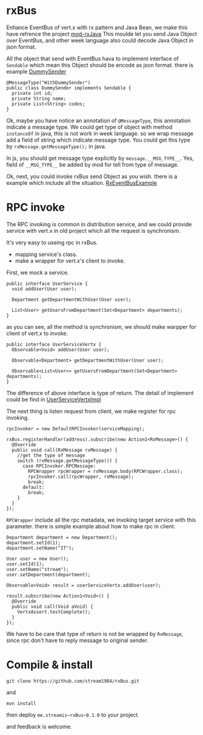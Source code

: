 rxBus
=====

Enhance EventBus of vert.x with rx pattern and Java Bean, we make this have refrence the project [mod-rxJava](https://github.com/vert-x/mod-rxvertx)
This moulde let you send Java Object over EventBus, and other week language also could decode Java Object in json format.

All the object that send with EventBus hava to implement interface of `Sendable` which mean this Object should be encode as json format.
there is example [DummySender](https://github.com/stream1984/rxBus/blob/master/src/test/java/me/streamis/rxbus/test/dummy/DummySender.java)

    @MessageType("WithDummySender")
    public class DummySender implements Sendable {
      private int id;
      private String name;
      private List<String> codes;
    }

Ok, maybe you have notice an annotation of `@MessageType`, this annotation indicate a message type. We could get type of object with method `instanceOf` in java, this is not work in  week language. so we wrap message add a field of string which indicate message type. You could get this type by `rxMessage.getMessageType();` in java.

In js, you should get message type explicitly by `message.__MSG_TYPE__`. Yes, field of `__MSG_TYPE__` be added by mod for tell from type of message.

Ok, next, you could invoke rxBus send Object as you wish.
there is a example which include all the situation.
[RxEventBusExample](https://github.com/stream1984/rxBus/blob/master/src/test/java/me/streamis/rxbus/test/RxEventBusTest.java)


RPC invoke 
====

The RPC invoking is common in distribution service, and we could provide service with vert.x in old project which all the request is synchronism.

It's very easy to useing rpc in rxBus.

* mapping service's class.
* make a wrapper for vert.x's client to invoke.

First, we mock a service.

    public interface UserService {
      void addUser(User user);
      
      Department getDepartmentWithUser(User user);
      
      List<User> getUsersFromDepartment(Set<Department> departments);
    }

as you can see, all the method is synchronism, we should make warpper for client of vert.x to invoke.

    public interface UserServiceVertx {
      Observable<Void> addUser(User user);

      Observable<Department> getDepartmentWithUser(User user);

      Observable<List<User>> getUsersFromDepartment(Set<Department> departments);
    }

The difference of above interface is type of return. The detail of implement could be find in [UserServiceVertxImpl](https://github.com/stream1984/rxBus/blob/master/src/test/java/me/streamis/rxbus/test/service/client/UserServiceVertxImpl.java)

The next thing is listen request from client, we make register for rpc invoking.

    rpcInvoker = new DefaultRPCInvoker(serviceMapping);
    
    rxBus.registerHandler(address).subscribe(new Action1<RxMessage>() {
      @Override
      public void call(RxMessage rxMessage) {
        //get the type of message
        switch (rxMessage.getMessageType()) {
          case RPCInvoker.RPCMessage:
            RPCWrapper rpcWrapper = rxMessage.body(RPCWrapper.class);
            rpcInvoker.call(rpcWrapper, rxMessage);
            break;
          default:
            break;
        }
      }
    });

`RPCWrapper` include all the rpc metadata, we invoking target service with this parameter.
there is simple example about how to make rpc in client.

    Department department = new Department();
    department.setId(1);
    department.setName("IT");

    User user = new User();
    user.setId(1);
    user.setName("stream");
    user.setDepartment(department);

    Observable<Void> result = userServiceVertx.addUser(user);

    result.subscribe(new Action1<Void>() {
      @Override
      public void call(Void aVoid) {
        VertxAssert.testComplete();
      }
    });

We have to be care that type of return is not be wrapped by `RxMessage`, since rpc don't have to reply message to original sender.

Compile & install
====

`git clone https://github.com/stream1984/rxBus.git`

and

`mvn install`

then deploy `me.streamis~rxBus~0.1.0` to your project.

and feedback is welcome.






